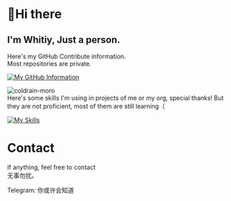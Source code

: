 # 👋Hi there
## I'm  Whitiy, Just a person.

Here's my GitHub Contribute information.<br/>
Most repositories are private.

[![My GitHub Information](https://github-readme-stats.vercel.app/api?username=whitiy666)]()
<p><img align="left" src="https://github-readme-stats.vercel.app/api/top-langs?username=whitiy666&show_icons=true&locale=en&layout=compact&hide=html,ejs" alt="coldrain-moro" /></p>
<br/>
Here's some skills I'm using in projects of me or my org, special thanks! But they are not proficient, most of them are still learning（

[![My Skills](https://skillicons.dev/icons?i=androidstudio,bash,c,cpp,cloudflare,cmake,dart,discord,docker,flutter,git,github,githubactions,go,gradle,heroku,html,idea,linux,md,maven,mysql,nginx,php,swift,vercel,vim,vscode,wordpress,workers)]()

# Contact
If anything, feel free to contact <br>
无事勿扰。<br>

Telegram: 你或许会知道 <br>
